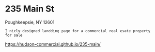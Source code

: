 # 235 Main St
Poughkeepsie, NY 12601

`` I nicly designed landding page for a commercial real esate property for sale ``

https://hudson-commercial.github.io/235-main/
